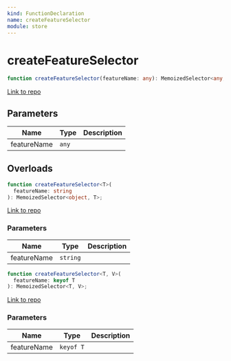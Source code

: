 ```yaml
---
kind: FunctionDeclaration
name: createFeatureSelector
module: store
---
```


# createFeatureSelector

```ts
function createFeatureSelector(featureName: any): MemoizedSelector<any, any>;
```

[Link to repo](https://github.com/ngrx/platform/blob/master/modules/store/src/selector.ts#L612-L633)

## Parameters

| Name        | Type  | Description |
| ----------- | ----- | ----------- |
| featureName | `any` |             |

## Overloads

```ts
function createFeatureSelector<T>(
  featureName: string
): MemoizedSelector<object, T>;
```

[Link to repo](https://github.com/ngrx/platform/blob/master/modules/store/src/selector.ts#L606-L608)

### Parameters

| Name        | Type     | Description |
| ----------- | -------- | ----------- |
| featureName | `string` |             |

```ts
function createFeatureSelector<T, V>(
  featureName: keyof T
): MemoizedSelector<T, V>;
```

[Link to repo](https://github.com/ngrx/platform/blob/master/modules/store/src/selector.ts#L609-L611)

### Parameters

| Name        | Type      | Description |
| ----------- | --------- | ----------- |
| featureName | `keyof T` |             |
